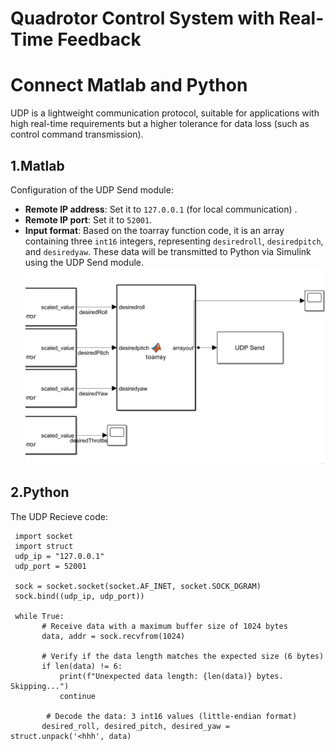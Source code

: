 # Quadrotor Control System with Real-Time Feedback

# Connect Matlab and Python

UDP is a lightweight communication protocol, suitable for applications with high real-time requirements but a higher tolerance for data loss (such as control command transmission). 

## 1.Matlab

Configuration of the UDP Send module:

- **Remote IP address**: Set it to `127.0.0.1` (for local communication) .
- **Remote IP port**: Set it to `52001`.
- **Input format**: Based on the toarray function code, it is an array containing three `int16` integers, representing `desiredroll`, `desiredpitch`, and `desiredyaw`. These data will be transmitted to Python via Simulink using the UDP Send module. 
![image](https://github.com/Lee-Chun-Yi/NCKU-Quadrotor-Navigation/blob/main/image/123.png)

## 2.Python

The UDP Recieve code:
 ```
  import socket
  import struct
  udp_ip = "127.0.0.1"  
  udp_port = 52001

  sock = socket.socket(socket.AF_INET, socket.SOCK_DGRAM) 
  sock.bind((udp_ip, udp_port))

  while True:
        # Receive data with a maximum buffer size of 1024 bytes
        data, addr = sock.recvfrom(1024)

        # Verify if the data length matches the expected size (6 bytes)
        if len(data) != 6:
            print(f"Unexpected data length: {len(data)} bytes. Skipping...")
            continue

         # Decode the data: 3 int16 values (little-endian format)
        desired_roll, desired_pitch, desired_yaw = struct.unpack('<hhh', data)
```
